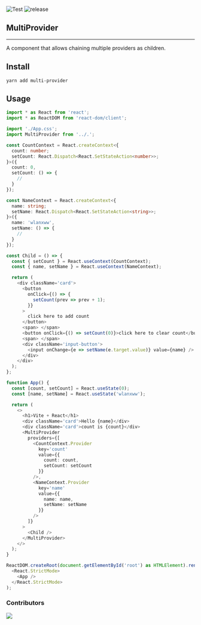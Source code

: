 ![Test](https://github.com/xueweiwujxw/multi-provider/actions/workflows/test.yml/badge.svg)
![release](https://github.com/xueweiwujxw/multi-provider/actions/workflows/release.yml/badge.svg)

## MultiProvider

---

A component that allows chaining multiple providers as children.

## Install

```sheel
yarn add multi-provider
```

## Usage

```typescript
import * as React from 'react';
import * as ReactDOM from 'react-dom/client';

import './App.css';
import MultiProvider from '../.';

const CountContext = React.createContext<{
  count: number;
  setCount: React.Dispatch<React.SetStateAction<number>>;
}>({
  count: 0,
  setCount: () => {
    //
  }
});

const NameContext = React.createContext<{
  name: string;
  setName: React.Dispatch<React.SetStateAction<string>>;
}>({
  name: 'wlanxww',
  setName: () => {
    //
  }
});

const Child = () => {
  const { setCount } = React.useContext(CountContext);
  const { name, setName } = React.useContext(NameContext);

  return (
    <div className='card'>
      <button
        onClick={() => {
          setCount(prev => prev + 1);
        }}
      >
        click here to add count
      </button>
      <span> </span>
      <button onClick={() => setCount(0)}>click here to clear count</button>
      <span> </span>
      <div className='input-button'>
        <input onChange={e => setName(e.target.value)} value={name} />
      </div>
    </div>
  );
};

function App() {
  const [count, setCount] = React.useState(0);
  const [name, setName] = React.useState('wlanxww');

  return (
    <>
      <h1>Vite + React</h1>
      <div className='card'>Hello {name}</div>
      <div className='card'>count is {count}</div>
      <MultiProvider
        providers={[
          <CountContext.Provider
            key='count'
            value={{
              count: count,
              setCount: setCount
            }}
          />,
          <NameContext.Provider
            key='name'
            value={{
              name: name,
              setName: setName
            }}
          />
        ]}
      >
        <Child />
      </MultiProvider>
    </>
  );
}

ReactDOM.createRoot(document.getElementById('root') as HTMLElement).render(
  <React.StrictMode>
    <App />
  </React.StrictMode>
);
```

### Contributors

<a href="https://github.com/xueweiwujxw/multi-provider/graphs/contributors">
  <img src="https://contrib.rocks/image?repo=xueweiwujxw/multi-provider" />
</a>
